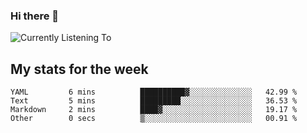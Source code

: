 ### Hi there 👋

![Currently Listening To](https://lastfm-recently-played.vercel.app/api?user=lynziee)

## My stats for the week
<!--START_SECTION:waka-->

```text
YAML         6 mins          ██████████▓░░░░░░░░░░░░░░   42.99 %
Text         5 mins          █████████░░░░░░░░░░░░░░░░   36.53 %
Markdown     2 mins          ████▓░░░░░░░░░░░░░░░░░░░░   19.17 %
Other        0 secs          ▒░░░░░░░░░░░░░░░░░░░░░░░░   00.91 %
```

<!--END_SECTION:waka-->
